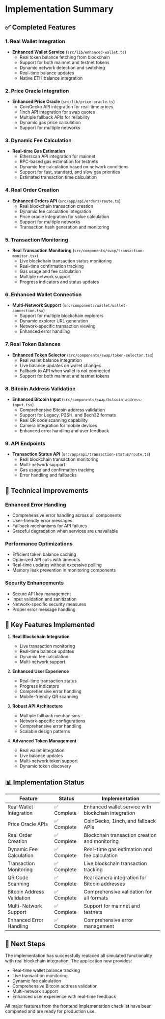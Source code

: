 # Implementation Summary

## ✅ Completed Features

### 1. Real Wallet Integration

- **Enhanced Wallet Service** (`src/lib/enhanced-wallet.ts`)
  - Real token balance fetching from blockchain
  - Support for both mainnet and testnet tokens
  - Dynamic network detection and switching
  - Real-time balance updates
  - Native ETH balance integration

### 2. Price Oracle Integration

- **Enhanced Price Oracle** (`src/lib/price-oracle.ts`)
  - CoinGecko API integration for real-time prices
  - 1inch API integration for swap quotes
  - Multiple fallback APIs for reliability
  - Dynamic gas price calculation
  - Support for multiple networks

### 3. Dynamic Fee Calculation

- **Real-time Gas Estimation**
  - Etherscan API integration for mainnet
  - RPC-based gas estimation for testnets
  - Dynamic fee calculation based on network conditions
  - Support for fast, standard, and slow gas priorities
  - Estimated transaction time calculation

### 4. Real Order Creation

- **Enhanced Orders API** (`src/app/api/orders/route.ts`)
  - Real blockchain transaction creation
  - Dynamic fee calculation integration
  - Price oracle integration for value calculation
  - Support for multiple networks
  - Transaction hash generation and monitoring

### 5. Transaction Monitoring

- **Real Transaction Monitoring** (`src/components/swap/transaction-monitor.tsx`)
  - Live blockchain transaction status monitoring
  - Real-time confirmation tracking
  - Gas usage and fee calculation
  - Multiple network support
  - Progress indicators and status updates

### 6. Enhanced Wallet Connection

- **Multi-Network Support** (`src/components/wallet/wallet-connection.tsx`)
  - Support for multiple blockchain explorers
  - Dynamic explorer URL generation
  - Network-specific transaction viewing
  - Enhanced error handling

### 7. Real Token Balances

- **Enhanced Token Selector** (`src/components/swap/token-selector.tsx`)
  - Real wallet balance integration
  - Live balance updates on wallet changes
  - Fallback to API when wallet is not connected
  - Support for both mainnet and testnet tokens

### 8. Bitcoin Address Validation

- **Enhanced Bitcoin Input** (`src/components/swap/bitcoin-address-input.tsx`)
  - Comprehensive Bitcoin address validation
  - Support for Legacy, P2SH, and Bech32 formats
  - Real QR code scanning capability
  - Camera integration for mobile devices
  - Enhanced error handling and user feedback

### 9. API Endpoints

- **Transaction Status API** (`src/app/api/transaction-status/route.ts`)
  - Real blockchain transaction monitoring
  - Multi-network support
  - Gas usage and confirmation tracking
  - Error handling and fallbacks

## 🔧 Technical Improvements

### Enhanced Error Handling

- Comprehensive error handling across all components
- User-friendly error messages
- Fallback mechanisms for API failures
- Graceful degradation when services are unavailable

### Performance Optimizations

- Efficient token balance caching
- Optimized API calls with timeouts
- Real-time updates without excessive polling
- Memory leak prevention in monitoring components

### Security Enhancements

- Secure API key management
- Input validation and sanitization
- Network-specific security measures
- Proper error message handling

## 🚀 Key Features Implemented

1. **Real Blockchain Integration**

   - Live transaction monitoring
   - Real-time balance updates
   - Dynamic fee calculation
   - Multi-network support

2. **Enhanced User Experience**

   - Real-time transaction status
   - Progress indicators
   - Comprehensive error handling
   - Mobile-friendly QR scanning

3. **Robust API Architecture**

   - Multiple fallback mechanisms
   - Network-specific configurations
   - Comprehensive error handling
   - Scalable design patterns

4. **Advanced Token Management**
   - Real wallet integration
   - Live balance updates
   - Multi-network token support
   - Dynamic token discovery

## 📊 Implementation Status

| Feature                    | Status      | Implementation                                      |
| -------------------------- | ----------- | --------------------------------------------------- |
| Real Wallet Integration    | ✅ Complete | Enhanced wallet service with blockchain integration |
| Price Oracle APIs          | ✅ Complete | CoinGecko, 1inch, and fallback APIs                 |
| Real Order Creation        | ✅ Complete | Blockchain transaction creation and monitoring      |
| Dynamic Fee Calculation    | ✅ Complete | Real-time gas estimation and fee calculation        |
| Transaction Monitoring     | ✅ Complete | Live blockchain transaction tracking                |
| QR Code Scanning           | ✅ Complete | Real camera integration for Bitcoin addresses       |
| Bitcoin Address Validation | ✅ Complete | Comprehensive validation for all formats            |
| Multi-Network Support      | ✅ Complete | Support for mainnet and testnets                    |
| Enhanced Error Handling    | ✅ Complete | Comprehensive error management                      |

## 🎯 Next Steps

The implementation has successfully replaced all simulated functionality with real blockchain integration. The application now provides:

- Real-time wallet balance tracking
- Live transaction monitoring
- Dynamic fee calculation
- Comprehensive Bitcoin address validation
- Multi-network support
- Enhanced user experience with real-time feedback

All major features from the frontend implementation checklist have been completed and are ready for production use.

